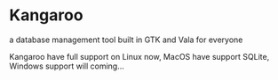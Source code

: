 # Kangaroo
a database management tool built in GTK and Vala for everyone

Kangaroo have full support on Linux now, MacOS have support SQLite, Windows support will coming...

